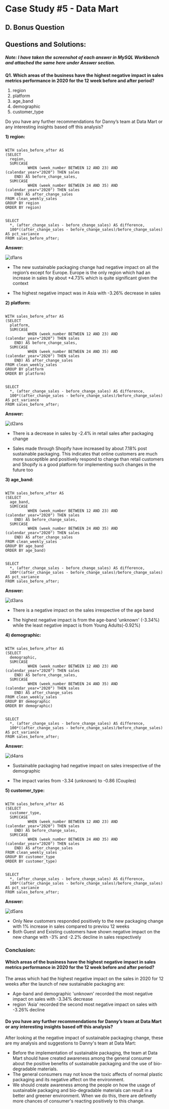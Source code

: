 # Case Study #5 - Data Mart

## D. Bonus Question

## Questions and Solutions:

##### Note: I have taken the screenshot of each answer in MySQL Workbench and attached the same here under Answer section.

**Q1. Which areas of the business have the highest negative impact in sales metrics performance in 2020 for the 12 week before and after period?**

1) region  
2) platform  
3) age_band  
4) demographic  
5) customer_type  

Do you have any further recommendations for Danny’s team at Data Mart or any interesting insights based off this analysis?  

**1) region:**

```

WITH sales_before_after AS
(SELECT 
  region,
  SUM(CASE 
          WHEN (week_number BETWEEN 12 AND 23) AND (calendar_year="2020") THEN sales 
	END) AS before_change_sales,
  SUM(CASE
          WHEN (week_number BETWEEN 24 AND 35) AND (calendar_year="2020") THEN sales 
	END) AS after_change_sales
FROM clean_weekly_sales
GROUP BY region 
ORDER BY region)


SELECT 
  *, (after_change_sales - before_change_sales) AS difference, 
  100*((after_change_sales - before_change_sales)/before_change_sales) AS pct_variance 
FROM sales_before_after;

```

**Answer:**


![d1ans](https://github.com/rakeshbangla41/8_Week_SQL_Challenge/assets/132288134/83073b77-bb41-4f29-8978-142c54e93917)

* The new sustainable packaging change had negative impact on all the region’s except for Europe. Europe is the only region which had an increase in sales by about +4.73%  which is quite significant given the context

* The highest negative impact was in Asia with -3.26% decrease in sales    


**2) platform:**

```

WITH sales_before_after AS
(SELECT 
  platform,
  SUM(CASE 
          WHEN (week_number BETWEEN 12 AND 23) AND (calendar_year="2020") THEN sales 
	END) AS before_change_sales,
  SUM(CASE
          WHEN (week_number BETWEEN 24 AND 35) AND (calendar_year="2020") THEN sales 
	END) AS after_change_sales
FROM clean_weekly_sales
GROUP BY platform 
ORDER BY platform)


SELECT 
  *, (after_change_sales - before_change_sales) AS difference, 
  100*((after_change_sales - before_change_sales)/before_change_sales) AS pct_variance 
FROM sales_before_after;

```

**Answer:**


![d2ans](https://github.com/rakeshbangla41/8_Week_SQL_Challenge/assets/132288134/35f45945-2a22-40ef-8440-dc7f407e8d3f)

* There is a decrease in sales by -2.4% in retail sales after packaging change
  
* Sales made through Shopify have increased by about 7.18% post sustainable packaging. This indicates that online customers are much more susceptible and positively respond 
  to change than retail customers and Shopify is a good platform for implementing such changes in the future too

  


**3) age_band:**

```

WITH sales_before_after AS
(SELECT 
  age_band,
  SUM(CASE 
          WHEN (week_number BETWEEN 12 AND 23) AND (calendar_year="2020") THEN sales 
	END) AS before_change_sales,
  SUM(CASE
          WHEN (week_number BETWEEN 24 AND 35) AND (calendar_year="2020") THEN sales 
	END) AS after_change_sales
FROM clean_weekly_sales
GROUP BY age_band 
ORDER BY age_band)


SELECT 
  *, (after_change_sales - before_change_sales) AS difference, 
  100*((after_change_sales - before_change_sales)/before_change_sales) AS pct_variance 
FROM sales_before_after;

```

**Answer:**


![d3ans](https://github.com/rakeshbangla41/8_Week_SQL_Challenge/assets/132288134/33cdcfcf-2658-4f82-b776-f1049ebb6382)

* There is a negative impact on the sales irrespective of the age band
  
* The highest negative impact is from the age-band 'unknown' (-3.34%) while the least negative impact is from Young Adults(-0.92%)


**4) demographic:**

```

WITH sales_before_after AS
(SELECT 
  demographic,
  SUM(CASE 
          WHEN (week_number BETWEEN 12 AND 23) AND (calendar_year="2020") THEN sales 
	END) AS before_change_sales,
  SUM(CASE
          WHEN (week_number BETWEEN 24 AND 35) AND (calendar_year="2020") THEN sales 
	END) AS after_change_sales
FROM clean_weekly_sales
GROUP BY demographic 
ORDER BY demographic)


SELECT 
  *, (after_change_sales - before_change_sales) AS difference, 
  100*((after_change_sales - before_change_sales)/before_change_sales) AS pct_variance 
FROM sales_before_after;

```

**Answer:**


![d4ans](https://github.com/rakeshbangla41/8_Week_SQL_Challenge/assets/132288134/ec917817-e67b-4882-92ed-483a5023ebe1)

* Sustainable packaging had negative impact on sales irrespective of the demographic
  
* The impact varies from -3.34 (unknown) to -0.86 (Couples)
  

**5) customer_type:**

```

WITH sales_before_after AS
(SELECT 
  customer_type,
  SUM(CASE 
          WHEN (week_number BETWEEN 12 AND 23) AND (calendar_year="2020") THEN sales 
	END) AS before_change_sales,
  SUM(CASE
          WHEN (week_number BETWEEN 24 AND 35) AND (calendar_year="2020") THEN sales 
	END) AS after_change_sales
FROM clean_weekly_sales
GROUP BY customer_type 
ORDER BY customer_type)


SELECT 
  *, (after_change_sales - before_change_sales) AS difference, 
  100*((after_change_sales - before_change_sales)/before_change_sales) AS pct_variance 
FROM sales_before_after;

```

**Answer:**


![d5ans](https://github.com/rakeshbangla41/8_Week_SQL_Challenge/assets/132288134/53c298ee-fede-4e60-92ef-ce97ba61f693)


* Only New customers responded positively to the new packaging change with 1% increase in sales compared to previou 12 weeks
* Both Guest and Existing customers have shown negative impact on the new change with -3% and -2.2% decline in sales respectively

  

### Conclusion:

#### Which areas of the business have the highest negative impact in sales metrics performance in 2020 for the 12 week before and after period?

The areas which had the highest negative impact on the sales in 2020 for 12 weeks after the launch of new sustainable packaging are:

* Age-band and demographic 'unknown' recorded the most negative impact on sales with -3.34% decrease 
* region 'Asia' recorded the second most negative impact on sales with -3.26% decline

  

#### Do you have any further recommendations for Danny’s team at Data Mart or any interesting insights based off this analysis?

After looking at the negative impact of sustainable packaging change, these are my analysis and suggestions to Danny's team at Data Mart:

* Before the implementation of sustainable packaging, the team at Data Mart should have created awareness among the general consumer about the positive benefits of sustainable packaging and the use of bio-degradable materials.
* The general consumers may not know the toxic affects of normal plastic packaging and its negative affect on the environment.
* We should create awareness among the people on how the usage of sustainable packaging and bio-degradable materials can result in a better and greener environment. When we do this, there are definetly more chances of consumer's reacting positively to this change.




